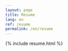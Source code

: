 ```yaml
---
layout: page
title: Resume
lang: en
ref: resume
permalink: /en/resume
---
```


{% include resume.html %}
